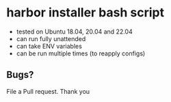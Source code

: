 # harbor installer bash script
- tested on Ubuntu 18.04, 20.04 and 22.04
- can run fully unattended
- can take ENV variables
- can be run multiple times (to reapply configs)

## Bugs?
File a Pull request. Thank you
